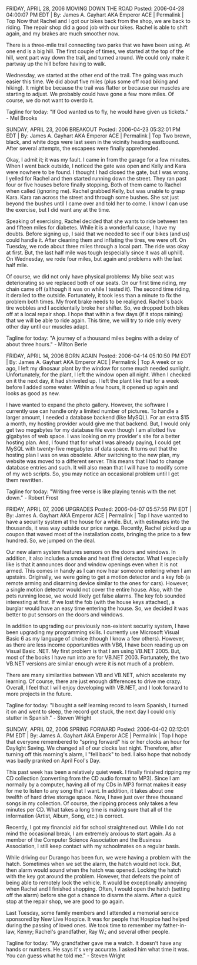 FRIDAY, APRIL 28, 2006
MOVING DOWN THE ROAD
Posted: 2006-04-28 04:00:07 PM EDT | By: James A. Gayhart AKA Emperor ACE | Permalink | Top
Now that Rachel and I got our bikes back from the shop, we are back to riding. The repair shop did a good job with our bikes. Rachel is able to shift again, and my brakes are much smoother now.

There is a three-mile trail connecting two parks that we have been using. At one end is a big hill. The first couple of times, we started at the top of the hill, went part way down the trail, and turned around. We could only make it partway up the hill before having to walk.

Wednesday, we started at the other end of the trail. The going was much easier this time. We did about five miles (plus some off road biking and hiking). It might be because the trail was flatter or because our muscles are starting to adjust. We probably could have gone a few more miles. Of course, we do not want to overdo it.

Tagline for today: "If God wanted us to fly, he would have given us tickets." - Mel Brooks

SUNDAY, APRIL 23, 2006
BREAKOUT
Posted: 2006-04-23 05:32:01 PM EDT | By: James A. Gayhart AKA Emperor ACE | Permalink | Top
Two brown, black, and white dogs were last seen in the vicinity heading eastbound. After several attempts, the escapees were finally apprehended.

Okay, I admit it; it was my fault. I came in from the garage for a few minutes. When I went back outside, I noticed the gate was open and Kelly and Kara were nowhere to be found. I thought I had closed the gate, but I was wrong. I yelled for Rachel and then started running down the street. They ran past four or five houses before finally stopping. Both of them came to Rachel when called (ignoring me). Rachel grabbed Kelly, but was unable to grasp Kara. Kara ran across the street and through some bushes. She sat just beyond the bushes until I came over and told her to come. I know I can use the exercise, but I did want any at the time.

Speaking of exercising, Rachel decided that she wants to ride between ten and fifteen miles for diabetes. While it is a wonderful cause, I have my doubts. Before signing up, I said that we needed to see if our bikes (and us) could handle it. After cleaning them and inflating the tires, we were off. On Tuesday, we rode about three miles through a local part. The ride was okay at first. But, the last half mile was tough (especially since it was all uphill). On Wednesday, we rode four miles, but again and problems with the last half mile.

Of course, we did not only have physical problems: My bike seat was deteriorating so we replaced both of our seats. On our first time riding, my chain came off (although it was on while I tested it). The second time riding, it derailed to the outside. Fortunately, it took less than a minute to fix the problem both times. My front brake needs to be realigned. Rachel's back tire wobbles and I accidentally broke her shifter. So, we dropped both bikes off at a local repair shop. I hope that within a few days (if it stops raining) that we will be able to ride again. This time, we will try to ride only every other day until our muscles adapt.

Tagline for today: "A journey of a thousand miles begins with a delay of about three hours." - Milton Berle

FRIDAY, APRIL 14, 2006
BORN AGAIN
Posted: 2006-04-14 05:10:50 PM EDT | By: James A. Gayhart AKA Emperor ACE | Permalink | Top
A week or so ago, I left my dinosaur plant by the window for some much needed sunlight. Unfortunately, for the plant, I left the window open all night. When I checked on it the next day, it had shriveled up. I left the plant like that for a week before I added some water. Within a few hours, it opened up again and looks as good as new.

I have wanted to expand the photo gallery. However, the software I currently use can handle only a limited number of pictures. To handle a larger amount, I needed a database backend (like MySQL). For an extra $15 a month, my hosting provider would give me that backend. But, I would only get two megabytes for my database file even though I am allotted five gigabytes of web space. I was looking on my provider's site for a better hosting plan. And, I found that for what I was already paying, I could get MySQL with twenty-five megabytes of data space. It turns out that the hosting plan I was on was obsolete. After switching to the new plan, my website was moved to a different server. This means that I had to change database entries and such. It will also mean that I will have to modify some of my web scripts. So, you may notice an occasional problem until I get them rewritten.

Tagline for today: "Writing free verse is like playing tennis with the net down." - Robert Frost

FRIDAY, APRIL 07, 2006
UPGRADES
Posted: 2006-04-07 05:57:56 PM EDT | By: James A. Gayhart AKA Emperor ACE | Permalink | Top
I have wanted to have a security system at the house for a while. But, with estimates into the thousands, it was way outside our price range. Recently, Rachel picked up a coupon that waved most of the installation costs, bringing the price to a few hundred. So, we jumped on the deal.

Our new alarm system features sensors on the doors and windows. In addition, it also includes a smoke and heat (fire) detector. What I especially like is that it announces door and window openings even when it is not armed. This comes in handy as I can now hear someone entering when I am upstairs. Originally, we were going to get a motion detector and a key fob (a remote arming and disarming device similar to the ones for cars). However, a single motion detector would not cover the entire house. Also, with the pets running loose, we would likely get false alarms. The key fob sounded interesting at first. If we lost the fob (with the house keys attached), a burglar would have an easy time entering the house. So, we decided it was better to put sensors on the doors and windows.

In addition to upgrading our previously non-existent security system, I have been upgrading my programming skills. I currently use Microsoft Visual Basic 6 as my language of choice (though I know a few others). However, as there are less income opportunities with VB6, I have been reading up on Visual Basic .NET. My first problem is that I am using VB.NET 2005. But, most of the books I have run into are for VB.NET 2003. Fortunately, the two VB.NET versions are similar enough were it is not much of a problem.

There are many similarities between VB and VB.NET, which accelerate my learning. Of course, there are just enough differences to drive me crazy. Overall, I feel that I will enjoy developing with VB.NET, and I look forward to more projects in the future.

Tagline for today: "I bought a self learning record to learn Spanish, I turned it on and went to sleep, the record got stuck, the next day I could only stutter in Spanish." - Steven Wright

SUNDAY, APRIL 02, 2006
SPRING FORWARD
Posted: 2006-04-02 02:12:01 PM EDT | By: James A. Gayhart AKA Emperor ACE | Permalink | Top
I hope that everyone remembered to "spring forward" his or her clocks an hour for Daylight Saving. We changed all of our clocks last night. Therefore, after turning off this morning's alarm, I "fell back" to bed. I also hope that nobody was badly pranked on April Fool's Day.

This past week has been a relatively quiet week. I finally finished ripping my CD collection (converting from the CD audio format to MP3). Since I am normally by a computer, having all of my CDs in MP3 format makes it easy for me to listen to any song that I want. In addition, it takes about one twelfth of hard drive storage space. Now, I have just over three thousand songs in my collection. Of course, the ripping process only takes a few minutes per CD. What takes a long time is making sure that all of the information (Artist, Album, Song, etc.) is correct.

Recently, I got my financial aid for school straightened out. While I do not mind the occasional break, I am extremely anxious to start again. As a member of the Computer Science Association and the Business Association, I still keep contact with my schoolmates on a regular basis.

While driving our Durango has been fun, we were having a problem with the hatch. Sometimes when we set the alarm, the hatch would not lock. But, then alarm would sound when the hatch was opened. Locking the hatch with the key got around the problem. However, that defeats the point of being able to remotely lock the vehicle. It would be exceptionally annoying when Rachel and I finished shopping. Often, I would open the hatch (setting off the alarm) before she got a chance to disarm the alarm. After a quick stop at the repair shop, we are good to go again.

Last Tuesday, some family members and I attended a memorial service sponsored by New Live Hospice. It was for people that Hospice had helped during the passing of loved ones. We took time to remember my father-in-law, Kenny; Rachel's grandfather, Ray W.; and several other people.

Tagline for today: "My grandfather gave me a watch. It doesn't have any hands or numbers. He says it's very accurate. I asked him what time it was. You can guess what he told me." - Steven Wright
